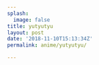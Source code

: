 ```yaml
---
splash:
  image: false
title: yutyutyu
layout: post
date: '2018-11-10T15:13:34Z'
permalink: anime/yutyutyu/

---
```

<p><br></p>